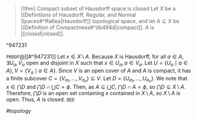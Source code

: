 > [!thm] Compact subset of Hausdorff space is closed
>Let $X$ be a [[Definitions of Hausdorff, Regular, and Normal Spaces#^ffa6ea|Hausdorff]] topological space, and let $A \subseteq X$ be [[Definition of Compactness#^db494d|compact]]. $A$ is [[closed|closed]].

^947231

`PROOF`@[[#^947231]]
Let $x \in X \setminus A$. Because $X$ is Hausdorff, for all $a \in A$, $\exists U_{a},V_{a}$ open and disjoint in $X$ such that $x \in U_{a}, a \in V_{a}$. Let $U = \{U_{a} \mid a \in A\}, V = \{V_{a} \mid a \in A\}$. Since $V$ is an open cover of $A$ and $A$ is compact, it has a finite subcover $C = \left\{ V_{a_{1}},\dots,V_{a_{n}} \right\} \subseteq V$. Let $D = \{U_{a_{1}},\dots,U_{a_{n}}\}$. We note that $x \in \bigcap D$ and $\bigcap D \cap \bigcup C = \phi$. Then, as $A \subseteq \bigcup C$, $\bigcap D \cap A = \phi$, so $\bigcap D \subseteq X \setminus A$. Therefore, $\bigcap D$ is an open set containing $x$ contained in $X\setminus A$, so $X\setminus A$ is open. Thus, $A$ is closed.
`QED`

#topology